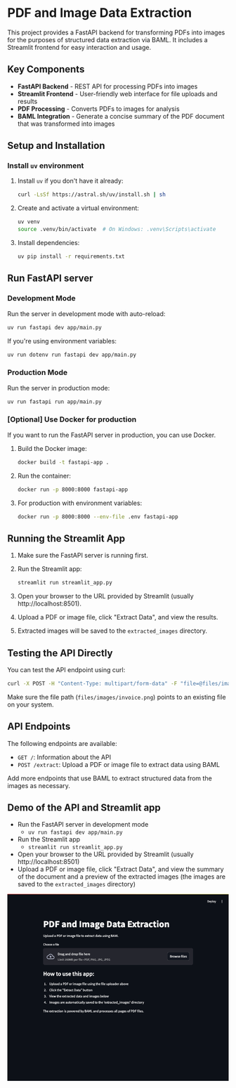 # PDF and Image Data Extraction

This project provides a FastAPI backend for transforming PDFs into images for the purposes of structured
data extraction via BAML. It includes a Streamlit frontend for easy interaction and usage.

## Key Components

- **FastAPI Backend** - REST API for processing PDFs into images
- **Streamlit Frontend** - User-friendly web interface for file uploads and results
- **PDF Processing** - Converts PDFs to images for analysis
- **BAML Integration** - Generate a concise summary of the PDF document that was transformed into images

## Setup and Installation

### Install `uv` environment

1. Install `uv` if you don't have it already:
   ```bash
   curl -LsSf https://astral.sh/uv/install.sh | sh
   ```

2. Create and activate a virtual environment:
   ```bash
   uv venv
   source .venv/bin/activate  # On Windows: .venv\Scripts\activate
   ```

3. Install dependencies:
   ```bash
   uv pip install -r requirements.txt
   ```

## Run FastAPI server

### Development Mode

Run the server in development mode with auto-reload:
```bash
uv run fastapi dev app/main.py
```

If you're using environment variables:
```bash
uv run dotenv run fastapi dev app/main.py
```

### Production Mode

Run the server in production mode:
```bash
uv run fastapi run app/main.py
```

### [Optional] Use Docker for production

If you want to run the FastAPI server in production, you can use Docker.

1. Build the Docker image:
   ```bash
   docker build -t fastapi-app .
   ```

2. Run the container:
   ```bash
   docker run -p 8000:8000 fastapi-app
   ```

3. For production with environment variables:
   ```bash
   docker run -p 8000:8000 --env-file .env fastapi-app
   ```

## Running the Streamlit App

1. Make sure the FastAPI server is running first.

2. Run the Streamlit app:
   ```bash
   streamlit run streamlit_app.py
   ```

3. Open your browser to the URL provided by Streamlit (usually http://localhost:8501).

4. Upload a PDF or image file, click "Extract Data", and view the results.

5. Extracted images will be saved to the `extracted_images` directory.

## Testing the API Directly

You can test the API endpoint using curl:

```bash
curl -X POST -H "Content-Type: multipart/form-data" -F "file=@files/images/invoice.png" http://localhost:8000/extract
```

Make sure the file path (`files/images/invoice.png`) points to an existing file on your system.

## API Endpoints

The following endpoints are available:

- `GET /`: Information about the API
- `POST /extract`: Upload a PDF or image file to extract data using BAML

Add more endpoints that use BAML to extract structured data from the images as necessary.

## Demo of the API and Streamlit app

- Run the FastAPI server in development mode
  - `uv run fastapi dev app/main.py`
- Run the Streamlit app
  - `streamlit run streamlit_app.py`
- Open your browser to the URL provided by Streamlit (usually http://localhost:8501)
- Upload a PDF or image file, click "Extract Data", and view the summary of the document
and a preview of the extracted images (the images are saved to the `extracted_images` directory)

![Demo of the API and Streamlit app](./assets/demo.gif)